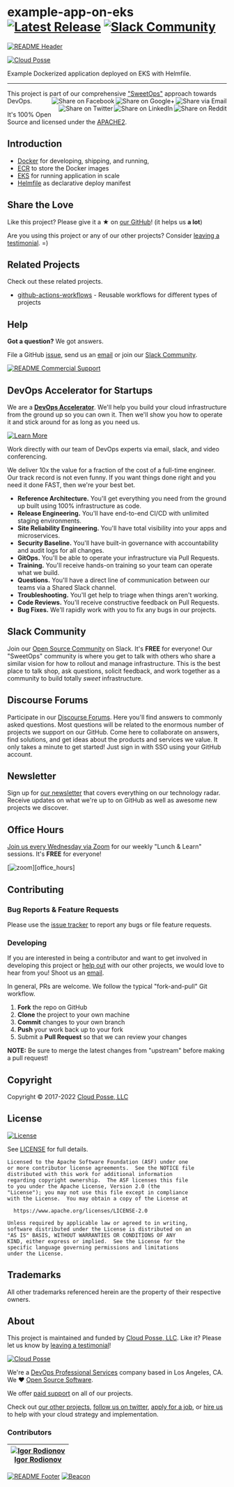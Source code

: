 
<!-- markdownlint-disable -->
# example-app-on-eks [![Latest Release](https://img.shields.io/github/release/cloudposse/example-app-on-eks.svg)](https://github.com/cloudposse/example-app-on-eks/releases/latest) [![Slack Community](https://slack.cloudposse.com/badge.svg)](https://slack.cloudposse.com)
<!-- markdownlint-restore -->

[![README Header][readme_header_img]][readme_header_link]

[![Cloud Posse][logo]](https://cpco.io/homepage)

<!--














  ** DO NOT EDIT THIS FILE
  **
  ** This file was automatically generated by the `build-harness`.
  ** 1) Make all changes to `README.yaml`
  ** 2) Run `make init` (you only need to do this once)
  ** 3) Run`make readme` to rebuild this file.
  **
  ** (We maintain HUNDREDS of open source projects. This is how we maintain our sanity.)
  **


-->

Example Dockerized application deployed on EKS with Helmfile.

---

This project is part of our comprehensive ["SweetOps"](https://cpco.io/sweetops) approach towards DevOps.
[<img align="right" title="Share via Email" src="https://docs.cloudposse.com/images/ionicons/ios-email-outline-2.0.1-16x16-999999.svg"/>][share_email]
[<img align="right" title="Share on Google+" src="https://docs.cloudposse.com/images/ionicons/social-googleplus-outline-2.0.1-16x16-999999.svg" />][share_googleplus]
[<img align="right" title="Share on Facebook" src="https://docs.cloudposse.com/images/ionicons/social-facebook-outline-2.0.1-16x16-999999.svg" />][share_facebook]
[<img align="right" title="Share on Reddit" src="https://docs.cloudposse.com/images/ionicons/social-reddit-outline-2.0.1-16x16-999999.svg" />][share_reddit]
[<img align="right" title="Share on LinkedIn" src="https://docs.cloudposse.com/images/ionicons/social-linkedin-outline-2.0.1-16x16-999999.svg" />][share_linkedin]
[<img align="right" title="Share on Twitter" src="https://docs.cloudposse.com/images/ionicons/social-twitter-outline-2.0.1-16x16-999999.svg" />][share_twitter]




It's 100% Open Source and licensed under the [APACHE2](LICENSE).












## Introduction

* [Docker](https://docs.docker.com/engine/reference/builder/) for developing, shipping, and running,
* [ECR](https://aws.amazon.com/ecr/) to store the Docker images
* [EKS](https://aws.amazon.com/eks) for running application in scale
* [Helmfile](https://github.com/roboll/helmfile) as declarative deploy manifest













## Share the Love

Like this project? Please give it a ★ on [our GitHub](https://github.com/cloudposse/example-app-on-eks)! (it helps us **a lot**)

Are you using this project or any of our other projects? Consider [leaving a testimonial][testimonial]. =)



## Related Projects

Check out these related projects.

- [github-actions-workflows](https://github.com/cloudposse/github-actions-workflows) - Reusable workflows for different types of projects

## Help

**Got a question?** We got answers.

File a GitHub [issue](https://github.com/cloudposse/example-app-on-eks/issues), send us an [email][email] or join our [Slack Community][slack].

[![README Commercial Support][readme_commercial_support_img]][readme_commercial_support_link]

## DevOps Accelerator for Startups


We are a [**DevOps Accelerator**][commercial_support]. We'll help you build your cloud infrastructure from the ground up so you can own it. Then we'll show you how to operate it and stick around for as long as you need us.

[![Learn More](https://img.shields.io/badge/learn%20more-success.svg?style=for-the-badge)][commercial_support]

Work directly with our team of DevOps experts via email, slack, and video conferencing.

We deliver 10x the value for a fraction of the cost of a full-time engineer. Our track record is not even funny. If you want things done right and you need it done FAST, then we're your best bet.

- **Reference Architecture.** You'll get everything you need from the ground up built using 100% infrastructure as code.
- **Release Engineering.** You'll have end-to-end CI/CD with unlimited staging environments.
- **Site Reliability Engineering.** You'll have total visibility into your apps and microservices.
- **Security Baseline.** You'll have built-in governance with accountability and audit logs for all changes.
- **GitOps.** You'll be able to operate your infrastructure via Pull Requests.
- **Training.** You'll receive hands-on training so your team can operate what we build.
- **Questions.** You'll have a direct line of communication between our teams via a Shared Slack channel.
- **Troubleshooting.** You'll get help to triage when things aren't working.
- **Code Reviews.** You'll receive constructive feedback on Pull Requests.
- **Bug Fixes.** We'll rapidly work with you to fix any bugs in our projects.

## Slack Community

Join our [Open Source Community][slack] on Slack. It's **FREE** for everyone! Our "SweetOps" community is where you get to talk with others who share a similar vision for how to rollout and manage infrastructure. This is the best place to talk shop, ask questions, solicit feedback, and work together as a community to build totally *sweet* infrastructure.

## Discourse Forums

Participate in our [Discourse Forums][discourse]. Here you'll find answers to commonly asked questions. Most questions will be related to the enormous number of projects we support on our GitHub. Come here to collaborate on answers, find solutions, and get ideas about the products and services we value. It only takes a minute to get started! Just sign in with SSO using your GitHub account.

## Newsletter

Sign up for [our newsletter][newsletter] that covers everything on our technology radar.  Receive updates on what we're up to on GitHub as well as awesome new projects we discover.

## Office Hours

[Join us every Wednesday via Zoom][office_hours] for our weekly "Lunch & Learn" sessions. It's **FREE** for everyone!

[![zoom](https://img.cloudposse.com/fit-in/200x200/https://cloudposse.com/wp-content/uploads/2019/08/Powered-by-Zoom.png")][office_hours]

## Contributing

### Bug Reports & Feature Requests

Please use the [issue tracker](https://github.com/cloudposse/example-app-on-eks/issues) to report any bugs or file feature requests.

### Developing

If you are interested in being a contributor and want to get involved in developing this project or [help out](https://cpco.io/help-out) with our other projects, we would love to hear from you! Shoot us an [email][email].

In general, PRs are welcome. We follow the typical "fork-and-pull" Git workflow.

 1. **Fork** the repo on GitHub
 2. **Clone** the project to your own machine
 3. **Commit** changes to your own branch
 4. **Push** your work back up to your fork
 5. Submit a **Pull Request** so that we can review your changes

**NOTE:** Be sure to merge the latest changes from "upstream" before making a pull request!


## Copyright

Copyright © 2017-2022 [Cloud Posse, LLC](https://cpco.io/copyright)



## License

[![License](https://img.shields.io/badge/License-Apache%202.0-blue.svg)](https://opensource.org/licenses/Apache-2.0)

See [LICENSE](LICENSE) for full details.

```text
Licensed to the Apache Software Foundation (ASF) under one
or more contributor license agreements.  See the NOTICE file
distributed with this work for additional information
regarding copyright ownership.  The ASF licenses this file
to you under the Apache License, Version 2.0 (the
"License"); you may not use this file except in compliance
with the License.  You may obtain a copy of the License at

  https://www.apache.org/licenses/LICENSE-2.0

Unless required by applicable law or agreed to in writing,
software distributed under the License is distributed on an
"AS IS" BASIS, WITHOUT WARRANTIES OR CONDITIONS OF ANY
KIND, either express or implied.  See the License for the
specific language governing permissions and limitations
under the License.
```














## Trademarks

All other trademarks referenced herein are the property of their respective owners.

## About

This project is maintained and funded by [Cloud Posse, LLC][website]. Like it? Please let us know by [leaving a testimonial][testimonial]!

[![Cloud Posse][logo]][website]

We're a [DevOps Professional Services][hire] company based in Los Angeles, CA. We ❤️  [Open Source Software][we_love_open_source].

We offer [paid support][commercial_support] on all of our projects.

Check out [our other projects][github], [follow us on twitter][twitter], [apply for a job][jobs], or [hire us][hire] to help with your cloud strategy and implementation.



### Contributors

<!-- markdownlint-disable -->
|  [![Igor Rodionov][goruha_avatar]][goruha_homepage]<br/>[Igor Rodionov][goruha_homepage] |
|---|
<!-- markdownlint-restore -->

  [goruha_homepage]: https://github.com/goruha
  [goruha_avatar]: https://img.cloudposse.com/150x150/https://github.com/goruha.png

[![README Footer][readme_footer_img]][readme_footer_link]
[![Beacon][beacon]][website]
<!-- markdownlint-disable -->
  [logo]: https://cloudposse.com/logo-300x69.svg
  [docs]: https://cpco.io/docs?utm_source=github&utm_medium=readme&utm_campaign=cloudposse/example-app-on-eks&utm_content=docs
  [website]: https://cpco.io/homepage?utm_source=github&utm_medium=readme&utm_campaign=cloudposse/example-app-on-eks&utm_content=website
  [github]: https://cpco.io/github?utm_source=github&utm_medium=readme&utm_campaign=cloudposse/example-app-on-eks&utm_content=github
  [jobs]: https://cpco.io/jobs?utm_source=github&utm_medium=readme&utm_campaign=cloudposse/example-app-on-eks&utm_content=jobs
  [hire]: https://cpco.io/hire?utm_source=github&utm_medium=readme&utm_campaign=cloudposse/example-app-on-eks&utm_content=hire
  [slack]: https://cpco.io/slack?utm_source=github&utm_medium=readme&utm_campaign=cloudposse/example-app-on-eks&utm_content=slack
  [linkedin]: https://cpco.io/linkedin?utm_source=github&utm_medium=readme&utm_campaign=cloudposse/example-app-on-eks&utm_content=linkedin
  [twitter]: https://cpco.io/twitter?utm_source=github&utm_medium=readme&utm_campaign=cloudposse/example-app-on-eks&utm_content=twitter
  [testimonial]: https://cpco.io/leave-testimonial?utm_source=github&utm_medium=readme&utm_campaign=cloudposse/example-app-on-eks&utm_content=testimonial
  [office_hours]: https://cloudposse.com/office-hours?utm_source=github&utm_medium=readme&utm_campaign=cloudposse/example-app-on-eks&utm_content=office_hours
  [newsletter]: https://cpco.io/newsletter?utm_source=github&utm_medium=readme&utm_campaign=cloudposse/example-app-on-eks&utm_content=newsletter
  [discourse]: https://ask.sweetops.com/?utm_source=github&utm_medium=readme&utm_campaign=cloudposse/example-app-on-eks&utm_content=discourse
  [email]: https://cpco.io/email?utm_source=github&utm_medium=readme&utm_campaign=cloudposse/example-app-on-eks&utm_content=email
  [commercial_support]: https://cpco.io/commercial-support?utm_source=github&utm_medium=readme&utm_campaign=cloudposse/example-app-on-eks&utm_content=commercial_support
  [we_love_open_source]: https://cpco.io/we-love-open-source?utm_source=github&utm_medium=readme&utm_campaign=cloudposse/example-app-on-eks&utm_content=we_love_open_source
  [terraform_modules]: https://cpco.io/terraform-modules?utm_source=github&utm_medium=readme&utm_campaign=cloudposse/example-app-on-eks&utm_content=terraform_modules
  [readme_header_img]: https://cloudposse.com/readme/header/img
  [readme_header_link]: https://cloudposse.com/readme/header/link?utm_source=github&utm_medium=readme&utm_campaign=cloudposse/example-app-on-eks&utm_content=readme_header_link
  [readme_footer_img]: https://cloudposse.com/readme/footer/img
  [readme_footer_link]: https://cloudposse.com/readme/footer/link?utm_source=github&utm_medium=readme&utm_campaign=cloudposse/example-app-on-eks&utm_content=readme_footer_link
  [readme_commercial_support_img]: https://cloudposse.com/readme/commercial-support/img
  [readme_commercial_support_link]: https://cloudposse.com/readme/commercial-support/link?utm_source=github&utm_medium=readme&utm_campaign=cloudposse/example-app-on-eks&utm_content=readme_commercial_support_link
  [share_twitter]: https://twitter.com/intent/tweet/?text=example-app-on-eks&url=https://github.com/cloudposse/example-app-on-eks
  [share_linkedin]: https://www.linkedin.com/shareArticle?mini=true&title=example-app-on-eks&url=https://github.com/cloudposse/example-app-on-eks
  [share_reddit]: https://reddit.com/submit/?url=https://github.com/cloudposse/example-app-on-eks
  [share_facebook]: https://facebook.com/sharer/sharer.php?u=https://github.com/cloudposse/example-app-on-eks
  [share_googleplus]: https://plus.google.com/share?url=https://github.com/cloudposse/example-app-on-eks
  [share_email]: mailto:?subject=example-app-on-eks&body=https://github.com/cloudposse/example-app-on-eks
  [beacon]: https://ga-beacon.cloudposse.com/UA-76589703-4/cloudposse/example-app-on-eks?pixel&cs=github&cm=readme&an=example-app-on-eks
<!-- markdownlint-restore -->
